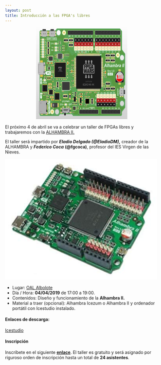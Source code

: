 ```yaml
---
layout: post
title: Introducción a las FPGA's libres
---
```


<p align="center" />
<img src="/images/alh.jpg" width="300" height="300"/>

</p>


El próximo 4 de abril se va a celebrar un taller de FPGAs libres y trabajaremos con la [ALHAMBRA II.](https://alhambrabits.com/alhambra/)

El taller será impartido por ***Eladio Delgado (@EladioDM),*** creador de la ALHAMBRA y ***Federico Coca*** **(@fgcoca)**, profesor del IES Virgen de las Nieves.



<img src="/images/alhambraii.jpg" width="500" />


* Lugar: [OAL Albolote](https://goo.gl/maps/apqiUdvcC9s)
* Día / Hora: **04/04/2019** de 17:00 a 19:00.
* Contenidos: Diseño y funcionamiento de la **Alhambra II.**
* Material a traer (opcional): Alhambra Icezum o Alhambra II y ordenador portátil con Icestudio instalado.

#### Enlaces de descarga: ####

[Icestudio](https://github.com/FPGAwars/icestudio/releases)


#### Inscripción ####
Inscríbete en el siguiente [**enlace**](https://goo.gl/forms/jXwGAsZJHW9xH7lE3). El taller es gratuito y será asignado por riguroso orden de inscripción hasta un total de **24 asistentes**.
